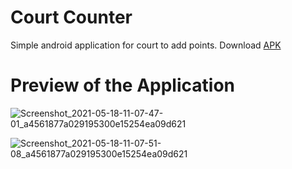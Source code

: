 # Court Counter
 Simple android application for court to add points.
 Download [APK](https://github.com/jayakumari1503/Court-Counter/releases/download/v1.0/app-debug.apk)
 
 # Preview of the Application
![Screenshot_2021-05-18-11-07-47-01_a4561877a029195300e15254ea09d621](https://user-images.githubusercontent.com/78533628/118597784-cddcab80-b7ca-11eb-9c9e-690ee2fe8043.jpg)

![Screenshot_2021-05-18-11-07-51-08_a4561877a029195300e15254ea09d621](https://user-images.githubusercontent.com/78533628/118597795-d2a15f80-b7ca-11eb-8cd3-45095c79eb48.jpg)



